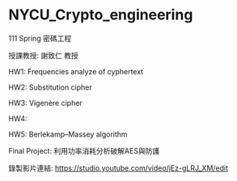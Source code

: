# NYCU_Crypto_engineering

111 Spring 密碼工程 

授課教授: 謝致仁 教授

HW1: Frequencies analyze of cyphertext

HW2: Substitution cipher

HW3: Vigenère cipher

HW4: 

HW5: Berlekamp–Massey algorithm

Final Project: 利用功率消耗分析破解AES與防護

錄製影片連結: https://studio.youtube.com/video/jEz-gLRJ_XM/edit
